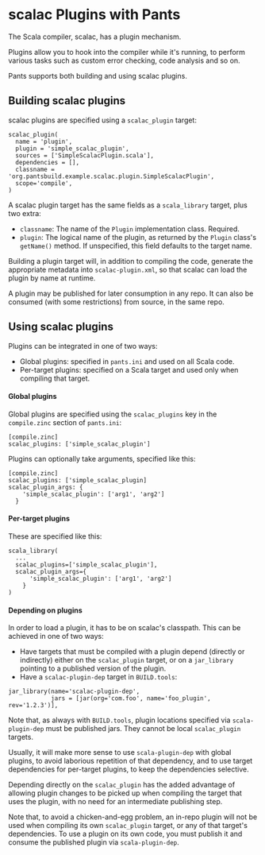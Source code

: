 scalac Plugins with Pants
=========================

The Scala compiler, scalac, has a plugin mechanism.

Plugins allow you to hook into the compiler while it's running, to perform various
tasks such as custom error checking, code analysis and so on.

Pants supports both building and using scalac plugins.

Building scalac plugins
-----------------------

scalac plugins are specified using a `scalac_plugin` target:

```
scalac_plugin(
  name = 'plugin',
  plugin = 'simple_scalac_plugin',
  sources = ['SimpleScalacPlugin.scala'],
  dependencies = [],
  classname = 'org.pantsbuild.example.scalac.plugin.SimpleScalacPlugin',
  scope='compile',
)
```

A scalac plugin target has the same fields as a `scala_library` target, 
plus two extra:

- `classname`: The name of the `Plugin` implementation class. Required.
- `plugin`: The logical name of the plugin, as returned by the `Plugin`
  class's `getName()` method.  If unspecified, this field defaults to 
  the target name.
  
Building a plugin target will, in addition to compiling the code, generate
the appropriate metadata into `scalac-plugin.xml`, so
that scalac can load the plugin by name at runtime.

A plugin may be published for later consumption in any repo. It can also
be consumed (with some restrictions) from source, in the same repo.


Using scalac plugins
--------------------

Plugins can be integrated in one of two ways:

- Global plugins: specified in `pants.ini` and used on all Scala code.
- Per-target plugins: specified on a Scala target and used only when compiling that target.

#### Global plugins

Global plugins are specified using the `scalac_plugins` key in the `compile.zinc` section of `pants.ini`:

```
[compile.zinc]
scalac_plugins: ['simple_scalac_plugin']

```

Plugins can optionally take arguments, specified like this:

```
[compile.zinc]
scalac_plugins: ['simple_scalac_plugin]
scalac_plugin_args: {
    'simple_scalac_plugin': ['arg1', 'arg2']
  }
```


#### Per-target plugins

These are specified like this:

```
scala_library(
  ...
  scalac_plugins=['simple_scalac_plugin'],
  scalac_plugin_args={
      'simple_scalac_plugin': ['arg1', 'arg2']
    }
)
```

#### Depending on plugins

In order to load a plugin, it has to be on scalac's classpath. 
This can be achieved in one of two ways:

- Have targets that must be compiled with a plugin depend (directly or indirectly) 
either on the `scalac_plugin` target, or on a `jar_library` pointing to a published version
of the plugin.
- Have a `scalac-plugin-dep` target in `BUILD.tools`:

```
jar_library(name='scalac-plugin-dep',
            jars = [jar(org='com.foo', name='foo_plugin', rev='1.2.3')],
```

Note that, as always with `BUILD.tools`, plugin locations specified via `scala-plugin-dep` 
must be published jars. They cannot be local `scalac_plugin` targets.

Usually, it will make more sense to use `scala-plugin-dep` with global plugins, to avoid 
laborious repetition of that dependency, and to use target dependencies for per-target plugins,
to keep the dependencies selective.

Depending directly on the `scalac_plugin` has the added advantage of allowing plugin changes
to be picked up when compiling the target that uses the plugin, with no need for an intermediate 
publishing step.

Note that, to avoid a chicken-and-egg problem, an in-repo plugin will not be used when 
compiling its own `scalac_plugin` target, or any of that target's dependencies.
To use a plugin on its own code, you must publish it and consume the published plugin
via `scala-plugin-dep`.
